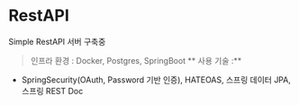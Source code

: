 # RestAPI

Simple RestAPI 서버 구축중

> 인프라 환경 : Docker, Postgres, SpringBoot
** 사용 기술 :**
  - SpringSecurity(OAuth, Password 기반 인증), HATEOAS, 스프링 데이터 JPA, 스프링 REST Doc

